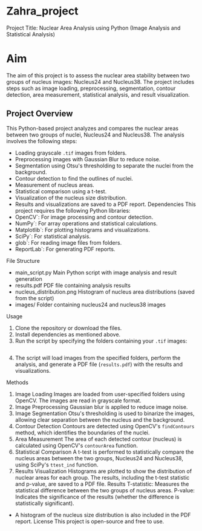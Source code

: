 # Zahra_project
Project Title:  Nuclear Area Analysis using Python (Image Analysis and Statistical Analysis)
# Aim
The aim of this project is to assess the nuclear area stability between two groups of nucleus images: Nucleus24 and Nucleus38. The project includes steps such as image loading, preprocessing, segmentation, contour detection, area measurement, statistical analysis, and result visualization.
## Project Overview
This Python-based project analyzes and compares the nuclear areas between two groups of nuclei, Nucleus24 and Nucleus38. The analysis involves the following steps:
- Loading grayscale `.tif` images from folders.
- Preprocessing images with Gaussian Blur to reduce noise.
- Segmentation using Otsu's thresholding to separate the nuclei from the background.
- Contour detection to find the outlines of nuclei.
- Measurement of nucleus areas.
- Statistical comparison using a t-test.
- Visualization of the nucleus size distribution.
- Results and visualizations are saved to a PDF report.
Dependencies
This project requires the following Python libraries:
- OpenCV`: For image processing and contour detection.
- NumPy`: For array operations and statistical calculations.
- Matplotlib`: For plotting histograms and visualizations.
- SciPy`: For statistical analysis.
- glob`: For reading image files from folders.
- ReportLab`: For generating PDF reports.

File Structure
- main_script.py          Main Python script with image analysis and result generation
- results.pdf             PDF file containing analysis results
- nucleus_distribution.png  Histogram of nucleus area distributions (saved from the script)
- images/                 Folder containing nucleus24 and nucleus38 images

Usage
1. Clone the repository or download the files.
2. Install dependencies as mentioned above.
3. Run the script by specifying the folders containing your `.tif` images:
   ```bash   python main_script.py
4. The script will load images from the specified folders, perform the analysis, and generate a PDF file (`results.pdf`) with the results and visualizations.

Methods
1. Image Loading
Images are loaded from user-specified folders using OpenCV. The images are read in grayscale format.
2. Image Preprocessing
Gaussian blur is applied to reduce image noise.
3. Image Segmentation
Otsu's thresholding is used to binarize the images, allowing clear separation between the nucleus and the background.
4. Contour Detection
Contours are detected using OpenCV's `findContours` method, which identifies the boundaries of the nuclei.
5. Area Measurement
The area of each detected contour (nucleus) is calculated using OpenCV's `contourArea` function.
6. Statistical Comparison
A t-test is performed to statistically compare the nucleus areas between the two groups, Nucleus24 and Nucleus38, using SciPy's `ttest_ind` function.
7. Results Visualization
Histograms are plotted to show the distribution of nuclear areas for each group. The results, including the t-test statistic and p-value, are saved to a PDF file.
Results
T-statistic: Measures the statistical difference between the two groups of nucleus areas.
P-value: Indicates the significance of the results (whether the difference is statistically significant).
- A histogram of the nucleus size distribution is also included in the PDF report.
License
This project is open-source and free to use.

